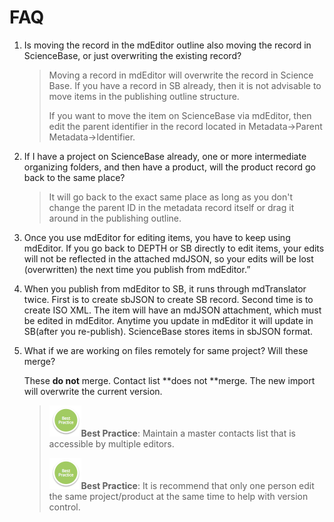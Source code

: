 # FAQ

1. Is moving the record in the mdEditor outline also moving the record in ScienceBase, or just overwriting the existing record?

   > Moving a record in mdEditor will overwrite the record in Science Base. If you have a record in SB already, then it is not advisable to move items in the publishing outline structure.
   >
   > If you want to move the item on ScienceBase via mdEditor, then edit the parent identifier in the record located in Metadata-&gt;Parent Metadata-&gt;Identifier.

2. If I have a project on ScienceBase already, one or more intermediate organizing folders, and then have a product, will the product record go back to the same place?

   > It will go back to the exact same place as long as you don't change the parent ID in the metadata record itself or drag it around in the publishing outline.

3. Once you use mdEditor for editing items, you have to keep using mdEditor. If you go back to DEPTH or SB directly to edit items, your edits will not be reflected in the attached mdJSON, so your edits will be lost \(overwritten\) the next time you publish from mdEditor.”

4. When you publish from mdEditor to SB, it runs through mdTranslator twice. First is to create sbJSON to create SB record. Second time is to create ISO XML. The item will have an mdJSON attachment, which must be edited in mdEditor. Anytime you update in mdEditor it will update in SB\(after you re-publish\). ScienceBase stores items in sbJSON format.

5. What if we are working on files remotely for same project? Will these merge?

   These **do not** merge. Contact list **does not **merge. The new import will overwrite the current version.

   > ![](/assets/BestPracticeSmall.png)**Best Practice**: Maintain a master contacts list that is accessible by multiple editors.
   >
   > ![](/assets/BestPracticeSmall.png)**Best Practice**: It is recommend that only one person edit the same project/product at the same time to help with version control.



